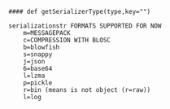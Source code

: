     #### def getSerializerType(type,key="") 
    
    serializationstr FORMATS SUPPORTED FOR NOW
        m=MESSAGEPACK 
        c=COMPRESSION WITH BLOSC
        b=blowfish
        s=snappy
        j=json
        6=base64
        l=lzma
        p=pickle
        r=bin (means is not object (r=raw))
        l=log

